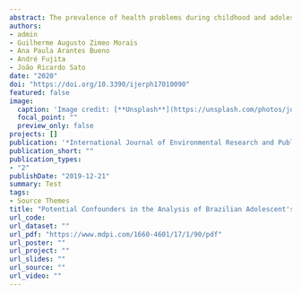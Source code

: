 ```yaml
---
abstract: The prevalence of health problems during childhood and adolescence is high in developing countries such as Brazil. Social inequality, violence, and malnutrition have strong impact on youth health. To better understand these issues we propose to combine machine-learning methods and graph analysis to build predictive networks applied to the Brazilian National Student Health Survey (PenSE 2015) data, a large dataset that consists of questionnaires filled by the students. By using a combination of gradient boosting machines and centrality hub metric, it was possible to identify potential confounders to be considered when conducting association analyses among variables. The variables were ranked according to their hub centrality to predict the other variables from a directed weighted-graph perspective. The top five ranked confounder variables were “gender”, “oral health care”, “intended education level”, and two variables associated with nutrition habits—“eat while watching TV” and “never eat fast-food”. In conclusion, although causal effects cannot be inferred from the data, we believe that the proposed approach might be a useful tool to obtain novel insights on the association between variables and to identify general factors related to health conditions.
authors:
- admin
- Guilherme Augusto Zimeo Morais
- Ana Paula Arantes Bueno
- André Fujita
- João Ricardo Sato
date: "2020"
doi: "https://doi.org/10.3390/ijerph17010090"
featured: false
image:
  caption: 'Image credit: [**Unsplash**](https://unsplash.com/photos/jdD8gXaTZsc)'
  focal_point: ""
  preview_only: false
projects: []
publication: '*International Journal of Environmental Research and Public Health, 17*(1)'
publication_short: ""
publication_types:
- "2"
publishDate: "2019-12-21"
summary: Test
tags:
- Source Themes
title: "Potential Confounders in the Analysis of Brazilian Adolescent's Health: A Combination of Machine Learning and Graph Theory"
url_code: 
url_dataset: ""
url_pdf: "https://www.mdpi.com/1660-4601/17/1/90/pdf"
url_poster: ""
url_project: ""
url_slides: ""
url_source: ""
url_video: ""
---
```

